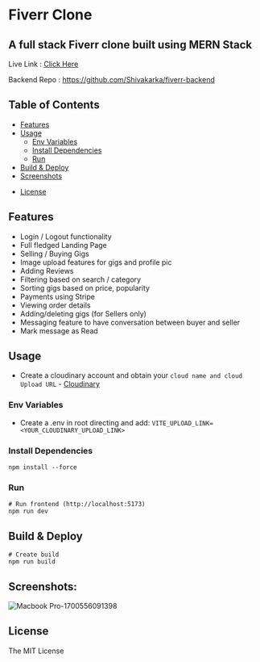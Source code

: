# Fiverr Clone

## A full stack Fiverr clone built using MERN Stack

Live Link : [Click Here](https://fiverr-clone-sk.netlify.app/)

Backend Repo : https://github.com/Shivakarka/fiverr-backend

## Table of Contents

- [Features](#features)
- [Usage](#usage)
  - [Env Variables](#env-variables)
  - [Install Dependencies](#install-dependencies)
  - [Run](#run)
- [Build & Deploy](#build--deploy)
- [Screenshots](#screenshots)

 * [License](#license)

## Features

- Login / Logout functionality
- Full fledged Landing Page
- Selling / Buying Gigs
- Image upload features for gigs and profile pic
- Adding Reviews
- Filtering based on search / category
- Sorting gigs based on price, popularity
- Payments using Stripe
- Viewing order details
- Adding/deleting gigs (for Sellers only)
- Messaging feature to have conversation between buyer and seller
- Mark message as Read

## Usage

- Create a cloudinary account and obtain your `cloud name and cloud Upload URL` - [Cloudinary](https://cloudinary.com/)

### Env Variables

- Create a .env in root directing and add:
  `VITE_UPLOAD_LINK=<YOUR_CLOUDINARY_UPLOAD_LINK>`

### Install Dependencies

```
npm install --force
```

### Run

```
# Run frontend (http://localhost:5173)
npm run dev
```

## Build & Deploy

```
# Create build
npm run build
```

## Screenshots:

![Macbook Pro-1700556091398](https://github.com/Shivakarka/fiverr/assets/64298475/4941ddff-36c7-43bf-a40c-d4f1fc6106c6)


## License

The MIT License
